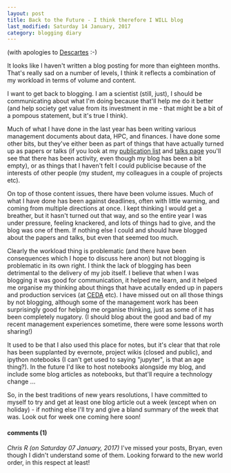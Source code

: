 ```yaml
---
layout: post
title: Back to the Future - I think therefore I WILL blog
last_modified: Saturday 14 January, 2017
category: blogging diary
---
```

(with apologies to [Descartes](https://en.wikipedia.org/wiki/Cogito_ergo_sum) :-)

It looks like I haven't written a blog posting for more than eighteen months. That's really sad on a number of levels, I think it reflects a combination of my workload in terms of volume and content.

I want to get back to blogging. I am a scientist (still, just), I should be communicating about what I'm doing because that'll help me do it better (and help society get value from its investment in me - that might be a bit of a pompous statement, but it's true I think).

Much of what I have done in the last year has been writing various management documents about data, HPC, and finances.  I have done some other bits, but they've either been as part of things that have actually turned up as papers or talks (if you look at my [publication list](/publications/) and [talks page](/talks/) you'll see that there has been activity, even though my blog has been a bit empty), or as things that I haven't felt I could publicise because of the interests of other people (my student, my colleagues in a couple of projects etc).

On top of those content issues, there have been volume issues. Much of what I have done has been against deadlines, often with little warning, and coming from multiple directions at once.  I kept thinking I would get a breather, but it hasn't turned out that way, and so the entire year I was under pressure, feeling knackered, and lots of things had to give, and the blog was one of them. If nothing else I could and should have blogged about the papers and talks, but even that seemed too much.

Clearly the workload thing is problematic (and there have been consequences which I hope to discuss here anon) but not blogging is problematic in its own right. I think the lack of blogging has been detrimental to the delivery of my job itself. I believe that when I was blogging it was good for communication, it helped me learn, and it helped me organise my thinking about things that have acutally ended up in papers and production services (at [CEDA](http://ceda.ac.uk) etc). I have missed out on all those things by not blogging, although some of the management work has been surprisingly good for helping me organise thinking, just as some of it has been completely nugatory. (I should blog about the good and bad of my recent management experiences sometime, there were some lessons worth sharing!)

It used to be that I also used this place for notes, but it's clear that that role has been supplanted by evernote, project wikis (closed and public), and ipython notebooks (I can't get used to saying "jupyter", is that an age thing?).  In the future I'd like to host notebooks alongside my blog, and include some blog articles as notebooks, but that'll require a technology change ...

So, in the best traditions of new years resolutions, I have committed to myself to try and get at least one blog article out a week (except when on holiday) - if nothing else I'll try and give a bland summary of the week that was. Look out for week one coming here soon!

#### comments (1)
*Chris R (on Saturday 07 January, 2017)*
I've missed your posts, Bryan, even though I didn't understand some of them. Looking forward to the new world order, in this respect at least!
